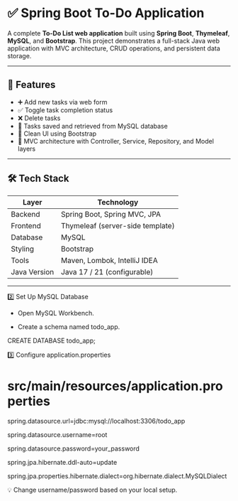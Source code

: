 # ✅ Spring Boot To-Do Application

A complete **To-Do List web application** built using **Spring Boot**, **Thymeleaf**, **MySQL**, and **Bootstrap**. This project demonstrates a full-stack Java web application with MVC architecture, CRUD operations, and persistent data storage.

---

## 🚀 Features

- ➕ Add new tasks via web form
- ✅ Toggle task completion status
- ❌ Delete tasks
- 🔄 Tasks saved and retrieved from MySQL database
- 🎨 Clean UI using Bootstrap
- 🧠 MVC architecture with Controller, Service, Repository, and Model layers

---

## 🛠️ Tech Stack

| Layer         | Technology                      |
|---------------|----------------------------------|
| Backend       | Spring Boot, Spring MVC, JPA     |
| Frontend      | Thymeleaf (server-side template) |
| Database      | MySQL                            |
| Styling       | Bootstrap                        |
| Tools         | Maven, Lombok, IntelliJ IDEA     |
| Java Version  | Java 17 / 21 (configurable)      |

---


2️⃣ Set Up MySQL Database

- Open MySQL Workbench.
  
- Create a schema named todo_app.

CREATE DATABASE todo_app;


3️⃣ Configure application.properties

# src/main/resources/application.properties

spring.datasource.url=jdbc:mysql://localhost:3306/todo_app

spring.datasource.username=root

spring.datasource.password=your_password

spring.jpa.hibernate.ddl-auto=update

spring.jpa.properties.hibernate.dialect=org.hibernate.dialect.MySQLDialect

💡 Change username/password based on your local setup.

